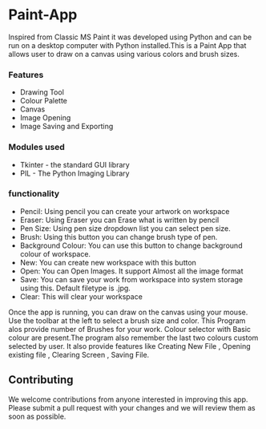 # Paint-App

 Inspired from Classic MS Paint it was developed using Python and can be run on a desktop computer with Python installed.This is a Paint App that allows user to draw on a canvas using various colors and brush sizes.

### Features
- Drawing Tool
- Colour Palette
- Canvas
- Image Opening
- Image Saving and Exporting

### Modules used
- Tkinter - the standard GUI library
- PIL - The Python Imaging Library

### functionality
- Pencil: Using pencil you can create your artwork on workspace
- Eraser: Using Eraser you can Erase what is written by pencil
- Pen Size: Using pen size dropdown list you can select pen size.
- Brush: Using this button you can change brush type of pen.
- Background Colour: You can use this button to change background colour of workspace.
- New: You can create new workspace with this button
- Open: You can Open Images. It support Almost all the image format
- Save: You can save your work from workspace into system storage using this. Default filetype is .jpg.
- Clear: This will clear your workspace

Once the app is running, you can draw on the canvas using your mouse. Use the toolbar at the left to select a brush size and color. This Program alos provide number of Brushes for your work. Colour selector with Basic colour are present.The program also remember the last two colours custom selected by user. It also provide features like Creating New File , Opening existing file , Clearing Screen , Saving File. 

## Contributing
We welcome contributions from anyone interested in improving this app. Please submit a pull request with your changes and we will review them as soon as possible.

